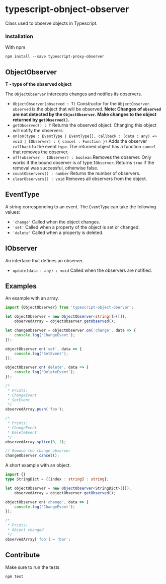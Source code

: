 # typescript-obnject-observer
Class used to observe objects in Typescript.

### Installation
With npm
```
npm install --save typescript-proxy-observer
```

## ObjectObserver<T>
**T - type of the observed object**

The `ObjectObserver` intercepts changes and notifies its observers.

* `ObjectObserver(observed : T)`
Constructor for the `ObjectObserver`. `observed` is the object that will be observed.
**Note: Changes of `observed` are not detected by the `ObjectObserver`. Make changes to the object returned by `getObserved()`.**
* `getObserved() : T`
Returns the observed object. Changing this object will notify the observers.
* `on(on(type : EventType | EventType[], callback : (data : any) => void | IObserver) : { cancel : Function })`
Adds the observer `callback` to the event `type`. The returned object has a function `cancel` that removes the observer.
* `off(observer : IObserver) : boolean`
Removes the observer. Only works if the bound observer is of type `IObserver`. Returns `true` if the removal was successful, otherwise false.
* `countObservers() : number`
Returns the number of observers.
* `clearObservers() : void`
Removes all observers from the object.

## EventType
A string corresponding to an event. The `EventType` can take the following values:
* `'change'`
Called when the object changes.
* `'set'`
Called when a property of the object is set or changed.
* `'delete'`
Called when a property is deleted.

## IObserver
An interface that defines an observer.

* `update(data : any) : void`
Called when the observers are notified.

## Examples
An example with an array.
```typescript
import {ObjectObserver} from 'typescript-object-oberver';

let objectObserver = new ObjectObserver<string[]>([]),
    observedArray = objectObserver.getObserved();

let changeObserver = objectObserver.on('change', data => {
    console.log('ChangeEvent');
});

objectObserver.on('set', data => {
    console.log('SetEvent');
});

objectObserver.on('delete', data => {
    console.log('DeleteEvent');
});

/*
 * Prints:
 * ChangeEvent
 * SetEvent
 */
observedArray.push('foo');

/*
 * Prints:
 * ChangeEvent
 * DeleteEvent
 */
observedArray.splice(0, 1);

// Remove the change observer
changeObserver.cancel();
```

A short example with an object.
```typescript
import {}
type StringDict = {[index : string] : string};

let objectObserver = new ObjectObserver<StringDict>({}),
    observedArray = objectObserver.getObserved();

objectObserver.on('change', data => {
    console.log('ChangeEvent');
});

/*
 * Prints:
 * Object changed
 */
observedArray['foo'] = 'bar';
```

## Contribute
Make sure to run the tests
```
npm test
```